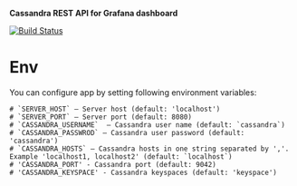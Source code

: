 **Cassandra REST API for Grafana dashboard**

[![Build Status](https://travis-ci.org/2dmitrypavlov/cassandra2grafana.svg?branch=master)](https://travis-ci.org/2dmitrypavlov/cassandra2grafana)
 
 # Env
 
 You can configure app by setting following environment variables:

 	# `SERVER_HOST` – Server host (default: 'localhost')
 	# `SERVER_PORT` – Server port (default: 8080)
    # `CASSANDRA_USERNAME`  – Cassandra user name (default: `cassandra`)
 	# `CASSANDRA_PASSWROD` – Cassandra user password (default: 'cassandra')
 	# `CASSANDRA_HOSTS` – Cassandra hosts in one string separated by ','. Example 'localhost1, localhost2' (default: `localhost`)
 	# 'CASSANDRA_PORT' - Cassandra port (default: 9042)
 	# 'CASSANDRA_KEYSPACE' - Cassandra keyspaces (default: 'keyspace')